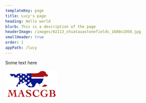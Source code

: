```yaml
---
templateKey: page
title: Lucy's page
heading: Hello world
blurb: This is a description of the page
headerImage: /images/02113_otuatauastonefields_1680x1050.jpg
smallHeader: true
order: 1
appPath: /lucy
---
```

Some text here

![](/images/logo.png)
